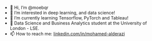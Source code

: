 - 👋 Hi, I’m @moebqr
- 👀 I’m interested in deep learning, and data science!
- 🌱 I’m currently learning Tensorflow, PyTorch and Tableau!
- 🏫 Data Science and Business Analytics student at the University of London - LSE.
- 📫 How to reach me: [linkedin.com/in/mohamed-alderazi](https://www.linkedin.com/in/mohamed-alderazi/)

<!---
Atra1x/Mohamed is a ✨ special ✨ repository because its `README.md` (this file) appears on your GitHub profile.
You can click the Preview link to take a look at your changes.
--->

